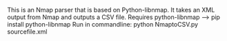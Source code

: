 This is an Nmap parser that is based on Python-libnmap. It takes an XML output from Nmap and outputs a CSV file. 
Requires python-libnmap  --> pip install python-libnmap
Run in commandline: python NmaptoCSV.py sourcefile.xml
